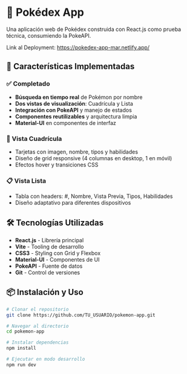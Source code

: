# 🎯 Pokédex App

Una aplicación web de Pokédex construida con React.js como prueba técnica, consumiendo la PokeAPI.

Link al Deployment: https://pokedex-app-mar.netlify.app/

## 🚀 Características Implementadas

### ✅ Completado
- **Búsqueda en tiempo real** de Pokémon por nombre
- **Dos vistas de visualización**: Cuadrícula y Lista 
- **Integración con PokeAPI** y manejo de estados
- **Componentes reutilizables** y arquitectura limpia
- **Material-UI** en componentes de interfaz

### 🎯 Vista Cuadrícula
- Tarjetas con imagen, nombre, tipos y habilidades
- Diseño de grid responsive (4 columnas en desktop, 1 en móvil)
- Efectos hover y transiciones CSS

### 📋 Vista Lista
- Tabla con headers: #, Nombre, Vista Previa, Tipos, Habilidades
- Diseño adaptativo para diferentes dispositivos

## 🛠️ Tecnologías Utilizadas

- **React.js** - Librería principal
- **Vite** - Tooling de desarrollo
- **CSS3** - Styling con Grid y Flexbox
- **Material-UI** - Componentes de UI
- **PokeAPI** - Fuente de datos
- **Git** - Control de versiones

## 📦 Instalación y Uso

```bash
# Clonar el repositorio
git clone https://github.com/TU_USUARIO/pokemon-app.git

# Navegar al directorio
cd pokemon-app

# Instalar dependencias
npm install

# Ejecutar en modo desarrollo
npm run dev
